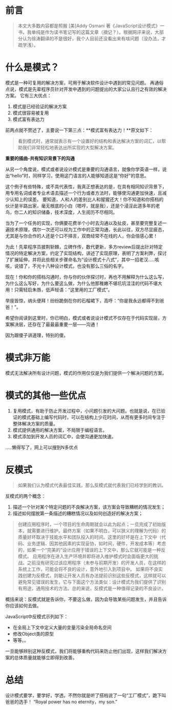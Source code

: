 # 前言
> 本文大多数内容都是照搬 [美]Addy Osmani 著《JavaScript设计模式》一书，我单纯是作为读书笔记写的这篇文章（摘记？）。根据网评来说，大部分认为徐涛翻译的不是很好，我个人目前还没看出来有啥问题（没办法，才疏学浅）。

# 什么是模式？
模式是一种可复用的解决方案，可用于解决软件设计中遇到的常见问题。
 再通俗点说，模式是先辈程序员针对开发中遇到的问题提出的大家公认且行之有效的解决方案。
它有三大优点：
1. 模式是已经验证的解决方案
2. 模式很容易被复用
3. 模式富有表达力

前两点就不赘述了，主要说一下第三点：**模式富有表达力！**原文如下：

>看到模式时，通常就表示有一个设置好的结构和表达解决方案的词汇，以帮助我们非常轻松地表达出所实现的大型解决方案。

**重要的插曲-共有知识背景下的沟通**

从另一个角度说，模式或者说设计模式是重要的沟通语言，就像你学英语一样，说出“hello”时，同样学习，使用这门语言的人能够知道这是“你好”的意思。

这个例子有些特殊，或不具代表性，我真正想表达的是，在具有相同知识背景下，用专用名词或者专业术语去描述一个行为或者方法时，能够使沟通更加快速，且减少认知上的误差。
要知道，人和人的差别比人和猩猩还大！你不知道和你搭档的伙计是半路出家，毫无根底的小白（嗯哼，就是我），还是个浸淫此道多年的老鸟，你二人的知识储备，技术深度，人生阅历不尽相同。

当为了一个任务的实现，你俩要花费半个小时去沟通以及扯皮，甚至要完整复述一遍技术原理，偶尔一次还可以视为工作中的正常沟通，长此以往，双方尽显疲态，尤其是与你合作的人还是个口不择言，双商经常不在线的人，你会倍感心累！

为此！先辈程序员披荆斩棘，立碑作传，数代更新，多方review后提出针对特定情况的特定解决方案，约定了实现结构，讲述了实现原理，表明了方案利弊，探讨了扩展延伸，并将此些相关步骤命名为“设计模式十八式”，其中一招老汉.....咳咳，说错了，不光十八种设计模式，也没有那么三俗的名字。

现在！你和你的搭档沟通时，你与你的伙伴探讨时，再也不用解释为什么这么写，为什么这么写好，为什么要这么做，为什么他那稚嫩不堪坑坑洼洼的代码不堪大用！只需轻启朱唇，低声轻语：“这里用的工厂模式”。

举座皆惊，纳头便拜！纷纷跪倒在你的石榴裙下，高呼：“你是我永远都得不到爸爸！”。

希望你阅读到这里时，你已明白，模式或者说设计模式不仅存在于代码实现层，方案解决层，还存在了最最最重要一层——沟通！

因为跟傻子讲道理，特别的傻。

# 模式非万能
模式无法解决所有设计问题，模式的作用仅仅是为我们提供一个解决问题的方案。

# 模式的其他一些优点

1. 复用模式，有助于防止开发过程中，小问题引发的大问题。也就是说，在已验证的模式基础上编写代码时，可以在结构上少花时间，从而有更多时间专注于整体解决方案的质量。
2. 模式提供通用的解决方案，不局限于编程语言。
3. 模式添加到开发人员的词汇中，会使沟通更加快速。

.....懒得写了，网上可以搜到N多优点

# 反模式
> 如果我们认为模式代表最佳实践，那么反模式就代表我们已经学到的教训。

反模式的两个概念：
1. 描述一个针对某个特定问题的不良解决方案，该方案会导致糟糕的情况发生；
2. 描述如何摆脱第一条描述的糟糕情况以及如何创造好的解决方案；

>创建应用程序时，一个项目的生命周期就会以此为起点；一旦完成了初始版本，就需要进行维护。最终方案（如果不明白，可以狭义的理解为代码）的质量好坏取决于技能水平和团队投入的时间。这里的好坏是在上下文中（代码、业务逻辑、因其他因素的实现妥协，如时间，硬件，开发成本等）考虑的，如果一个“完美的”设计应用于错误的上下文中，那么它就可能是一种反模式。
应用程序在进入生产环境并即将进入维护模式时会面临更大的挑战。之前没有研究过该应用程序（未参与前期开发）的开发人员，在这样的系统上工作，可能会将不良的设计，意外地引入到项目中。
如果将不良实践创建为反模式，则能让开发人员有办法提前识别这些反模式，这样就可以避免常见错误的发生，它与下面这个方法类似：设计模式为我们提供了识别有用途，通用技术的方法。总的来说，反模式是一种值得记录的不良设计。

概括来说：反模式就是告诉你，不要这么做，因为会导致某些问题发生，并且告诉你应该如何去做。

JavaScript中反模式示列如下：

* 在全局上下文中定义大量的变量污染全局命名空间
* 修改Object类的原型
* 等等。。

一旦能够辨别这种反模式，我们将能够重构代码来防止他们出现，这样我们解决方案的总体质量就能够立即得到改善。

# 总结
设计模式要学，要学好，学透。不然你就是听了搭档说了一句“工厂模式”，跪下叫爸爸的选手！
“Royal power has no eternity，my son.”